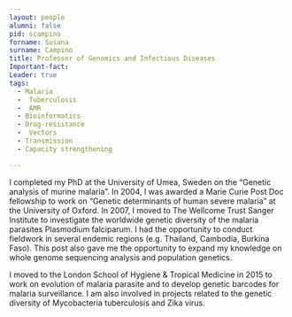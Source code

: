 ```yaml
---
layout: people
alumni: false
pid: scampino
forname: Susana
surname: Campino
title: Professor of Genomics and Infectious Diseases
Important-fact: 
Leader: true
tags:
  - Malaria
  -  Tuberculosis
  -  AMR
  - Bioinformatics
  - Drug-resistance
  -  Vectors
  - Transmission
  - Capacity strengthening

---
```

 

I completed my PhD at the University of Umea, Sweden on the “Genetic analysis of murine malaria”. In 2004, I was awarded a Marie Curie Post Doc fellowship to work on “Genetic determinants of human severe malaria” at the University of Oxford. In 2007, I moved to The Wellcome Trust Sanger Institute to investigate the worldwide genetic diversity of the malaria parasites Plasmodium falciparum. I had the opportunity to conduct fieldwork in several endemic regions (e.g. Thailand, Cambodia, Burkina Faso). This post also gave me the opportunity to expand my knowledge on whole genome sequencing analysis and population genetics. 

I moved to the London School of Hygiene & Tropical Medicine in 2015 to work on evolution of malaria parasite and to develop genetic barcodes for malaria surveillance. I am also involved in projects related to the genetic diversity of Mycobacteria tuberculosis and Zika virus.
